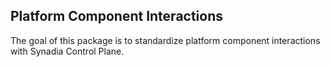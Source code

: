 ## Platform Component Interactions

The goal of this package is to standardize platform component interactions with Synadia Control Plane.
